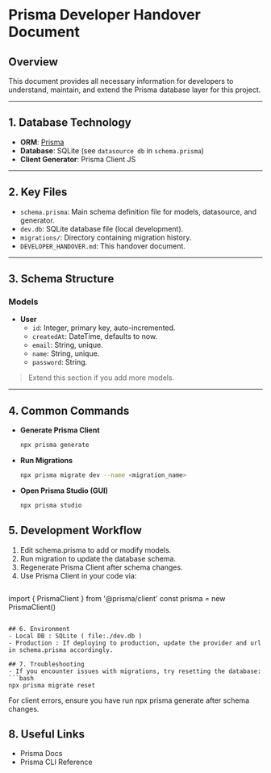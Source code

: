 # Prisma Developer Handover Document

## Overview

This document provides all necessary information for developers to understand, maintain, and extend the Prisma database layer for this project.

---

## 1. Database Technology

- **ORM**: [Prisma](https://www.prisma.io/)
- **Database**: SQLite (see `datasource db` in `schema.prisma`)
- **Client Generator**: Prisma Client JS

---

## 2. Key Files

- `schema.prisma`: Main schema definition file for models, datasource, and generator.
- `dev.db`: SQLite database file (local development).
- `migrations/`: Directory containing migration history.
- `DEVELOPER_HANDOVER.md`: This handover document.

---

## 3. Schema Structure

### Models

- **User**
  - `id`: Integer, primary key, auto-incremented.
  - `createdAt`: DateTime, defaults to now.
  - `email`: String, unique.
  - `name`: String, unique.
  - `password`: String.

> Extend this section if you add more models.

---

## 4. Common Commands

- **Generate Prisma Client**
  ```bash
  npx prisma generate
  ```

- **Run Migrations**
  ```bash
  npx prisma migrate dev --name <migration_name>
  ```

- **Open Prisma Studio (GUI)**
  ```bash
  npx prisma studio
  ```

## 5. Development Workflow
1. Edit schema.prisma to add or modify models.
2. Run migration to update the database schema.
3. Regenerate Prisma Client after schema changes.
4. Use Prisma Client in your code via:
   ```javascript
  import { PrismaClient } from '@prisma/client'
  const prisma = new PrismaClient()
  ```

## 6. Environment
- Local DB : SQLite ( file:./dev.db )
- Production : If deploying to production, update the provider and url in schema.prisma accordingly.

## 7. Troubleshooting
- If you encounter issues with migrations, try resetting the database:
  ```bash
  npx prisma migrate reset
  ```
  For client errors, ensure you have run npx prisma generate after schema changes.

## 8. Useful Links
- Prisma Docs
- Prisma CLI Reference